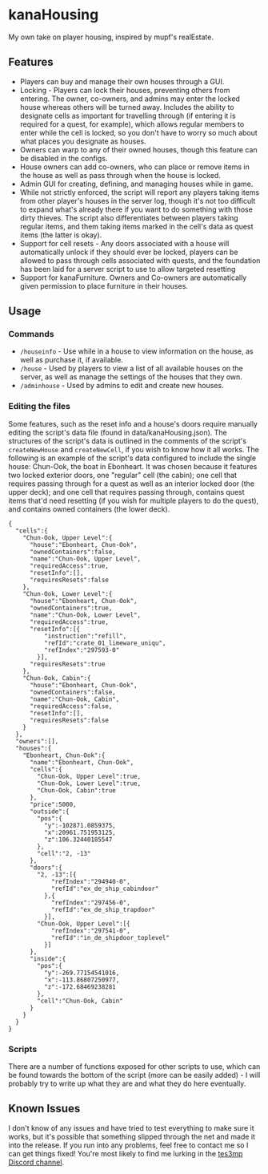 # kanaHousing
My own take on player housing, inspired by mupf's realEstate.
## Features
* Players can buy and manage their own houses through a GUI.
* Locking - Players can lock their houses, preventing others from entering. The owner, co-owners, and admins may enter the locked house whereas others will be turned away. Includes the ability to designate cells as important for travelling through (if entering it is required for a quest, for example), which allows regular members to enter while the cell is locked, so you don't have to worry so much about what places you designate as houses.
* Owners can warp to any of their owned houses, though this feature can be disabled in the configs.
* House owners can add co-owners, who can place or remove items in the house as well as pass through when the house is locked.
* Admin GUI for creating, defining, and managing houses while in game.
* While not strictly enforced, the script will report any players taking items from other player's houses in the server log, though it's not too difficult to expand what's already there if you want to do something with those dirty thieves. The script also differentiates between players taking regular items, and them taking items marked in the cell's data as quest items (the latter is okay).
* Support for cell resets - Any doors associated with a house will automatically unlock if they should ever be locked, players can be allowed to pass through cells associated with quests, and the foundation has been laid for a server script to use to allow targeted resetting
* Support for kanaFurniture. Owners and Co-owners are automatically given permission to place furniture in their houses.
## Usage
### Commands
* `/houseinfo` - Use while in a house to view information on the house, as well as purchase it, if available.
* `/house` - Used by players to view a list of all available houses on the server, as well as manage the settings of the houses that they own.
* `/adminhouse` - Used by admins to edit and create new houses.

### Editing the files
Some features, such as the reset info and a house's doors require manually editing the script's data file (found in data/kanaHousing.json). The structures of the script's data is outlined in the comments of the script's `createNewHouse` and `createNewCell`, if you wish to know how it all works. The following is an example of the script's data configured to include the single house: Chun-Ook, the boat in Ebonheart. It was chosen because it features two locked exterior doors, one "regular" cell (the cabin); one cell that requires passing through for a quest as well as an interior locked door (the upper deck); and one cell that requires passing through, contains quest items that'd need resetting (if you wish for multiple players to do the quest), and contains owned containers (the lower deck).
```
{
  "cells":{
    "Chun-Ook, Upper Level":{
      "house":"Ebonheart, Chun-Ook",
      "ownedContainers":false,
      "name":"Chun-Ook, Upper Level",
      "requiredAccess":true,
      "resetInfo":[],
      "requiresResets":false
    },
    "Chun-Ook, Lower Level":{
      "house":"Ebonheart, Chun-Ook",
      "ownedContainers":true,
      "name":"Chun-Ook, Lower Level",
      "requiredAccess":true,
      "resetInfo":[{
          "instruction":"refill",
          "refId":"crate_01_limeware_uniqu",
          "refIndex":"297593-0"
        }],
      "requiresResets":true
    },
    "Chun-Ook, Cabin":{
      "house":"Ebonheart, Chun-Ook",
      "ownedContainers":false,
      "name":"Chun-Ook, Cabin",
      "requiredAccess":false,
      "resetInfo":[],
      "requiresResets":false
    }
  },
  "owners":[],
  "houses":{
    "Ebonheart, Chun-Ook":{
      "name":"Ebonheart, Chun-Ook",
      "cells":{
        "Chun-Ook, Upper Level":true,
        "Chun-Ook, Lower Level":true,
        "Chun-Ook, Cabin":true
      },
      "price":5000,
      "outside":{
        "pos":{
          "y":-102871.0859375,
          "x":20961.751953125,
          "z":106.32440185547
        },
        "cell":"2, -13"
      },
      "doors":{
        "2, -13":[{
            "refIndex":"294940-0",
            "refId":"ex_de_ship_cabindoor"
          },{
            "refIndex":"297456-0",
            "refId":"ex_de_ship_trapdoor"
          }],
        "Chun-Ook, Upper Level":[{
            "refIndex":"297541-0",
            "refId":"in_de_shipdoor_toplevel"
          }]
      },
      "inside":{
        "pos":{
          "y":-269.77154541016,
          "x":-113.86807250977,
          "z":-172.68469238281
        },
        "cell":"Chun-Ook, Cabin"
      }
    }
  }
}
```


### Scripts
There are a number of functions exposed for other scripts to use, which can be found towards the bottom of the script (more can be easily added) - I will probably try to write up what they are and what they do here eventually.

## Known Issues
I don't know of any issues and have tried to test everything to make sure it works, but it's possible that something slipped through the net and made it into the release. If you run into any problems, feel free to contact me so I can get things fixed! You're most likely to find me lurking in the [tes3mp Discord channel](https://discord.gg/ECJk293).
